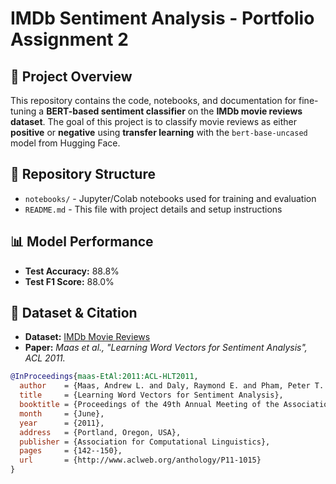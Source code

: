 # IMDb Sentiment Analysis - Portfolio Assignment 2

## 📌 Project Overview
This repository contains the code, notebooks, and documentation for fine-tuning a **BERT-based sentiment classifier** on the **IMDb movie reviews dataset**. The goal of this project is to classify movie reviews as either **positive** or **negative** using **transfer learning** with the `bert-base-uncased` model from Hugging Face.

## 📂 Repository Structure
- `notebooks/` - Jupyter/Colab notebooks used for training and evaluation
- `README.md` - This file with project details and setup instructions

## 📊 Model Performance
- **Test Accuracy:** 88.8%
- **Test F1 Score:** 88.0%

## 📜 Dataset & Citation
- **Dataset:** [IMDb Movie Reviews](https://huggingface.co/datasets/stanfordnlp/imdb)
- **Paper:** *Maas et al., "Learning Word Vectors for Sentiment Analysis", ACL 2011.*

```bibtex
@InProceedings{maas-EtAl:2011:ACL-HLT2011,
  author    = {Maas, Andrew L. and Daly, Raymond E. and Pham, Peter T. and Huang, Dan and Ng, Andrew Y. and Potts, Christopher},
  title     = {Learning Word Vectors for Sentiment Analysis},
  booktitle = {Proceedings of the 49th Annual Meeting of the Association for Computational Linguistics: Human Language Technologies},
  month     = {June},
  year      = {2011},
  address   = {Portland, Oregon, USA},
  publisher = {Association for Computational Linguistics},
  pages     = {142--150},
  url       = {http://www.aclweb.org/anthology/P11-1015}
}
```

